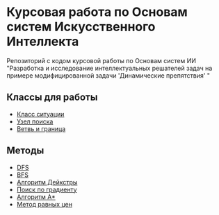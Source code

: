 # Курсовая работа по Основам систем Искусственного Интеллекта
Репозиторий с кодом курсовой работы по Основам систем ИИ 
"Разработка и исследование интеллектуальных решателей задач на примере модифицированной задачи 'Динамические препятствия' "

## Классы для работы
- [Класс ситуации](https://github.com/WhiteHusky555/Course-Work-FAIS/blob/main/Situation.cpp)
- [Узел поиска](https://github.com/WhiteHusky555/Course-Work-FAIS/blob/main/SearchNode.cpp)
- [Ветвь и граница](https://github.com/WhiteHusky555/Course-Work-FAIS/blob/main/BranchAndBound.cpp)

## Методы
- [DFS](https://github.com/WhiteHusky555/Course-Work-FAIS/blob/main/DFS.cpp)
- [BFS](https://github.com/WhiteHusky555/Course-Work-FAIS/blob/main/BFS.cpp)
- [Алгоритм Дейкстры](https://github.com/WhiteHusky555/Course-Work-FAIS/blob/main/Dijkstra.cpp)
- [Поиск по градиенту](https://github.com/WhiteHusky555/Course-Work-FAIS/blob/main/GradientSearch.cpp)
- [Алгоритм А*](https://github.com/WhiteHusky555/Course-Work-FAIS/blob/main/AStar.cpp)
- [Метод равных цен](https://github.com/WhiteHusky555/Course-Work-FAIS/blob/main/PriceMatch.cpp)
